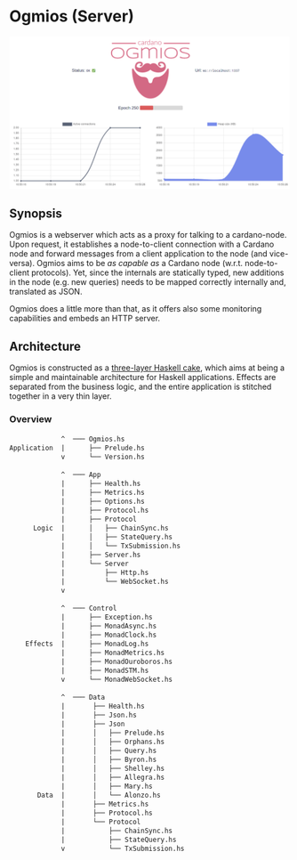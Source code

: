 # Ogmios (Server)

<img src="../docs/static/dashboard.gif" />

## Synopsis

Ogmios is a webserver which acts as a proxy for talking to a cardano-node. Upon request, it establishes a node-to-client 
connection with a Cardano node and forward messages from a client application to the node (and vice-versa). Ogmios aims to be
_as capable as_ a Cardano node (w.r.t. node-to-client protocols). Yet, since the internals are statically typed, new additions
in the node (e.g. new queries) needs to be mapped correctly internally and, translated as JSON.

Ogmios does a little more than that, as it offers also some monitoring capabilities and embeds an HTTP server. 

## Architecture

Ogmios is constructed as a [three-layer Haskell cake](https://www.parsonsmatt.org/2018/03/22/three_layer_haskell_cake.html), which 
aims at being a simple and maintainable architecture for Haskell applications. Effects are separated from the business logic, and the
entire application is stitched together in a very thin layer. 

### Overview

```tree
             ^  ─── Ogmios.hs
Application  |      ├── Prelude.hs
             v      └── Version.hs

             ^  ─── App
             |      ├── Health.hs
             |      ├── Metrics.hs
             |      ├── Options.hs
             |      ├── Protocol.hs
             |      ├── Protocol
      Logic  |      │   ├── ChainSync.hs
             |      │   ├── StateQuery.hs
             |      │   └── TxSubmission.hs
             |      ├── Server.hs
             |      └── Server
             |          ├── Http.hs
             |          └── WebSocket.hs
             v       
 
             ^  ─── Control
             |      ├── Exception.hs
             |      ├── MonadAsync.hs
             |      ├── MonadClock.hs
    Effects  |      ├── MonadLog.hs
             |      ├── MonadMetrics.hs
             |      ├── MonadOuroboros.hs
             |      ├── MonadSTM.hs
             v      └── MonadWebSocket.hs
 
             ^  ─── Data
             |       ├── Health.hs
             |       ├── Json.hs
             |       ├── Json
             |       │   ├── Prelude.hs
             |       │   ├── Orphans.hs
             |       │   ├── Query.hs
             |       │   ├── Byron.hs
             |       │   ├── Shelley.hs
             |       │   ├── Allegra.hs
             |       │   ├── Mary.hs
       Data  |       │   └── Alonzo.hs
             |       ├── Metrics.hs
             |       ├── Protocol.hs
             |       └── Protocol
             |           ├── ChainSync.hs
             |           ├── StateQuery.hs
             v           └── TxSubmission.hs
```
